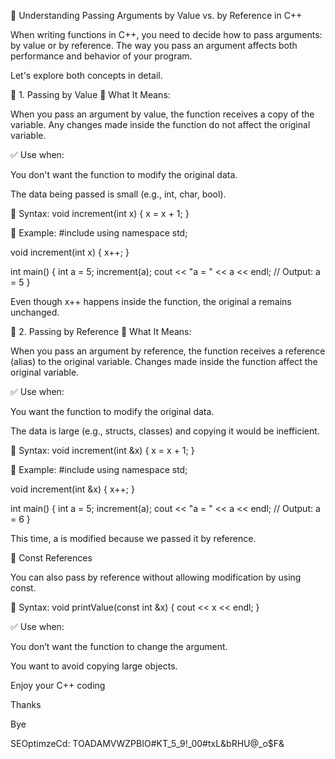 🧠 Understanding Passing Arguments by Value vs. by Reference in C++

When writing functions in C++, you need to decide how to pass arguments: by value or by reference. The way you pass an argument affects both performance and behavior of your program.

Let's explore both concepts in detail.

📌 1. Passing by Value
🔹 What It Means:

When you pass an argument by value, the function receives a copy of the variable. Any changes made inside the function do not affect the original variable.

✅ Use when:

You don't want the function to modify the original data.

The data being passed is small (e.g., int, char, bool).

🔧 Syntax:
void increment(int x) {
    x = x + 1;
}

🧪 Example:
#include <iostream>
using namespace std;

void increment(int x) {
    x++;
}

int main() {
    int a = 5;
    increment(a);
    cout << "a = " << a << endl;  // Output: a = 5
}


Even though x++ happens inside the function, the original a remains unchanged.

📌 2. Passing by Reference
🔹 What It Means:

When you pass an argument by reference, the function receives a reference (alias) to the original variable. Changes made inside the function affect the original variable.

✅ Use when:

You want the function to modify the original data.

The data is large (e.g., structs, classes) and copying it would be inefficient.

🔧 Syntax:
void increment(int &x) {
    x = x + 1;
}

🧪 Example:
#include <iostream>
using namespace std;

void increment(int &x) {
    x++;
}

int main() {
    int a = 5;
    increment(a);
    cout << "a = " << a << endl;  // Output: a = 6
}


This time, a is modified because we passed it by reference.

🧩 Const References

You can also pass by reference without allowing modification by using const.

🔧 Syntax:
void printValue(const int &x) {
    cout << x << endl;
}

✅ Use when:

You don’t want the function to change the argument.

You want to avoid copying large objects.

Enjoy your C++ coding

Thanks

Bye

SEOptimzeCd: TOADAMVWZPBIO#KT_5_9!_00#txL&bRHU@_o$F&
